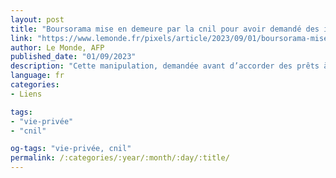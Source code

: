 ```yaml
---
layout: post
title: "Boursorama mise en demeure par la cnil pour avoir demandé des identifiants des impôts à certains clients"
link: "https://www.lemonde.fr/pixels/article/2023/09/01/boursorama-mise-en-demeure-par-la-cnil-pour-avoir-demande-des-identifiants-des-impots-a-certains-clients_6187370_4408996.html"
author: Le Monde, AFP
published_date: "01/09/2023"
description: "Cette manipulation, demandée avant d’accorder des prêts à la consommation, permettait à la banque de s’assurer de l’authenticité des documents, explique-t-elle. "
language: fr
categories:
- Liens

tags:
- "vie-privée"
- "cnil"

og-tags: "vie-privée, cnil"
permalink: /:categories/:year/:month/:day/:title/
---
```

